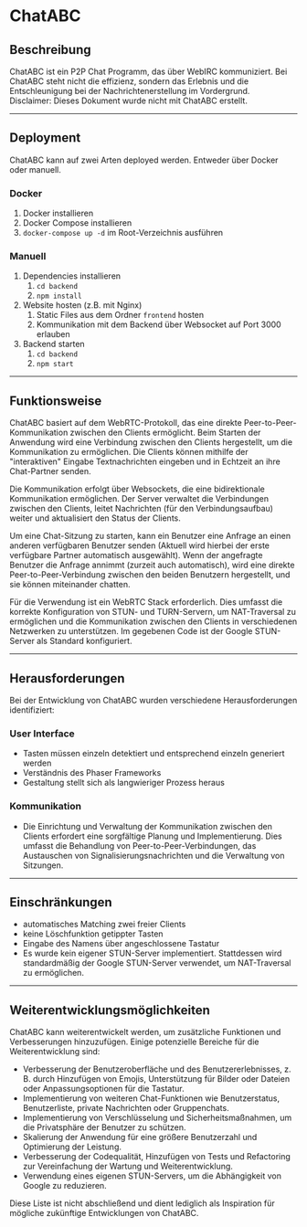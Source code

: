 # ChatABC

## Beschreibung
ChatABC ist ein P2P Chat Programm, das über WebIRC kommuniziert.
Bei ChatABC steht nicht die effizienz, sondern das Erlebnis und die Entschleunigung bei der Nachrichtenerstellung im Vordergrund.  
Disclaimer: Dieses Dokument wurde nicht mit ChatABC erstellt.

---
## Deployment
ChatABC kann auf zwei Arten deployed werden.
Entweder über Docker oder manuell.
### Docker 
1. Docker installieren
2. Docker Compose installieren
3. `docker-compose up -d` im Root-Verzeichnis ausführen


### Manuell
1. Dependencies installieren
   1. `cd backend`
   2. `npm install`
2. Website hosten (z.B. mit Nginx)  
    1. Static Files aus dem Ordner `frontend` hosten  
    2. Kommunikation mit dem Backend über Websocket auf Port 3000 erlauben
3. Backend starten
   1. `cd backend`
   2. `npm start`

---
## Funktionsweise
ChatABC basiert auf dem WebRTC-Protokoll, das eine direkte Peer-to-Peer-Kommunikation zwischen den Clients ermöglicht. Beim Starten der Anwendung wird eine Verbindung zwischen den Clients hergestellt, um die Kommunikation zu ermöglichen. Die Clients können mithilfe der "interaktiven" Eingabe Textnachrichten eingeben und in Echtzeit an ihre Chat-Partner senden.

Die Kommunikation erfolgt über Websockets, die eine bidirektionale Kommunikation ermöglichen. Der Server verwaltet die Verbindungen zwischen den Clients, leitet Nachrichten (für den Verbindungsaufbau) weiter und aktualisiert den Status der Clients.

Um eine Chat-Sitzung zu starten, kann ein Benutzer eine Anfrage an einen anderen verfügbaren Benutzer senden (Aktuell wird hierbei der erste verfügbare Partner automatisch ausgewählt). Wenn der angefragte Benutzer die Anfrage annimmt (zurzeit auch automatisch), wird eine direkte Peer-to-Peer-Verbindung zwischen den beiden Benutzern hergestellt, und sie können miteinander chatten.

Für die Verwendung ist ein WebRTC Stack erforderlich. Dies umfasst die korrekte Konfiguration von STUN- und TURN-Servern, um NAT-Traversal zu ermöglichen und die Kommunikation zwischen den Clients in verschiedenen Netzwerken zu unterstützen. Im gegebenen Code ist der Google STUN-Server als Standard konfiguriert.

---

## Herausforderungen
Bei der Entwicklung von ChatABC wurden verschiedene Herausforderungen identifiziert:
### User Interface

  - Tasten müssen einzeln detektiert und entsprechend einzeln generiert werden
  - Verständnis des Phaser Frameworks 
  - Gestaltung stellt sich als langwieriger Prozess heraus

### Kommunikation

 - Die Einrichtung und Verwaltung der Kommunikation zwischen den Clients erfordert eine sorgfältige Planung und Implementierung. Dies umfasst die Behandlung von Peer-to-Peer-Verbindungen, das Austauschen von Signalisierungsnachrichten und die Verwaltung von Sitzungen.

---
## Einschränkungen

 - automatisches Matching zwei freier Clients
 - keine Löschfunktion getippter Tasten
 - Eingabe des Namens über angeschlossene Tastatur
 - Es wurde kein eigener STUN-Server implementiert. Stattdessen wird standardmäßig der Google STUN-Server verwendet, um NAT-Traversal zu ermöglichen.

--- 
## Weiterentwicklungsmöglichkeiten
ChatABC kann weiterentwickelt werden, um zusätzliche Funktionen und Verbesserungen hinzuzufügen. Einige potenzielle Bereiche für die Weiterentwicklung sind:

- Verbesserung der Benutzeroberfläche und des Benutzererlebnisses, z. B. durch Hinzufügen von Emojis, Unterstützung für Bilder oder Dateien oder Anpassungsoptionen für die Tastatur.
- Implementierung von weiteren Chat-Funktionen wie Benutzerstatus, Benutzerliste, private Nachrichten oder Gruppenchats.
- Implementierung von Verschlüsselung und Sicherheitsmaßnahmen, um die Privatsphäre der Benutzer zu schützen.
- Skalierung der Anwendung für eine größere Benutzerzahl und Optimierung der Leistung.
- Verbesserung der Codequalität, Hinzufügen von Tests und Refactoring zur Vereinfachung der Wartung und Weiterentwicklung.  
- Verwendung eines eigenen STUN-Servers, um die Abhängigkeit von Google zu reduzieren.

Diese Liste ist nicht abschließend und dient lediglich als Inspiration für mögliche zukünftige Entwicklungen von ChatABC.